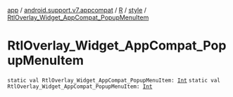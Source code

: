 [app](../../../index.md) / [android.support.v7.appcompat](../../index.md) / [R](../index.md) / [style](index.md) / [RtlOverlay_Widget_AppCompat_PopupMenuItem](./-rtl-overlay_-widget_-app-compat_-popup-menu-item.md)

# RtlOverlay_Widget_AppCompat_PopupMenuItem

`static val RtlOverlay_Widget_AppCompat_PopupMenuItem: `[`Int`](https://kotlinlang.org/api/latest/jvm/stdlib/kotlin/-int/index.html)
`static val RtlOverlay_Widget_AppCompat_PopupMenuItem: `[`Int`](https://kotlinlang.org/api/latest/jvm/stdlib/kotlin/-int/index.html)